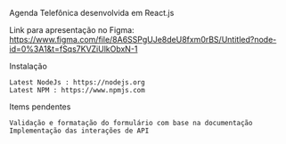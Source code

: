 Agenda Telefônica desenvolvida em React.js

Link para apresentação no Figma: https://www.figma.com/file/8A6SSPgUJe8deU8fxm0rBS/Untitled?node-id=0%3A1&t=fSqs7KVZiUlkObxN-1

Instalação

    Latest NodeJs : https://nodejs.org
    Latest NPM : https://www.npmjs.com

Items pendentes

    Validação e formatação do formulário com base na documentação
    Implementação das interações de API
